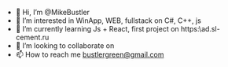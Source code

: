 - 👋 Hi, I’m @MikeBustler
- 👀 I’m interested in WinApp, WEB, fullstack on C#, C++, js
- 🌱 I’m currently learning Js + React, first project on https:\\ad.sl-cement.ru
- 💞️ I’m looking to collaborate on 
- 📫 How to reach me bustlergreen@gmail.com

<!---
MIkeBustler/MIkeBustler is a ✨ special ✨ repository because its `README.md` (this file) appears on your GitHub profile.
You can click the Preview link to take a look at your changes.
--->
